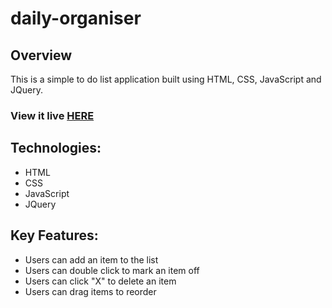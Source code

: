 # daily-organiser

## Overview

This is a simple to do list application built using HTML, CSS, JavaScript and JQuery.

### View it live [HERE](https://salvia17.github.io/daily-organiser/)

## Technologies:

- HTML
- CSS
- JavaScript
- JQuery

## Key Features:

- Users can add an item to the list
- Users can double click to mark an item off
- Users can click "X" to delete an item
- Users can drag items to reorder
